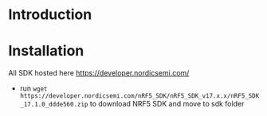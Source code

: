 # Introduction 

# Installation 

All SDK hosted here https://developer.nordicsemi.com/

- run `wget https://developer.nordicsemi.com/nRF5_SDK/nRF5_SDK_v17.x.x/nRF5_SDK_17.1.0_ddde560.zip` to download NRF5 SDK and move to sdk folder
